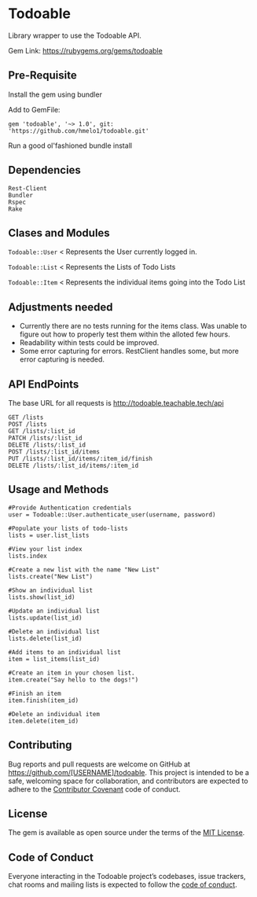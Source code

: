 # Todoable

Library wrapper to use the Todoable API.

Gem Link: https://rubygems.org/gems/todoable

## Pre-Requisite
Install the gem using bundler

Add to GemFile:
```
gem 'todoable', '~> 1.0', git: 'https://github.com/hmelo1/todoable.git'
```
Run a good ol'fashioned bundle install

## Dependencies
```
Rest-Client
Bundler
Rspec
Rake
```

## Clases and Modules

`Todoable::User` < Represents the User currently logged in.

`Todoable::List` < Represents the Lists of Todo Lists

`Todoable::Item` < Represents the individual items going into the Todo List

## Adjustments needed
* Currently there are no tests running for the items class. Was unable to figure out how to properly test them within the alloted few hours. 
* Readability within tests could be improved.
* Some error capturing for errors. RestClient handles some, but more error capturing is needed.

## API EndPoints
The base URL for all requests is http://todoable.teachable.tech/api
```
GET /lists
POST /lists
GET /lists/:list_id
PATCH /lists/:list_id
DELETE /lists/:list_id
POST /lists/:list_id/items
PUT /lists/:list_id/items/:item_id/finish
DELETE /lists/:list_id/items/:item_id
```
## Usage and Methods

~~~~~
#Provide Authentication credentials
user = Todoable::User.authenticate_user(username, password)
~~~~~

~~~~~
#Populate your lists of todo-lists
lists = user.list_lists
~~~~~

~~~~~
#View your list index
lists.index
~~~~~

~~~~~
#Create a new list with the name "New List"
lists.create("New List")
~~~~~

~~~~~
#Show an individual list
lists.show(list_id)
~~~~~

~~~~~
#Update an individual list
lists.update(list_id)
~~~~~

~~~~~
#Delete an individual list
lists.delete(list_id)
~~~~~

~~~~~
#Add items to an individual list
item = list_items(list_id)
~~~~~

~~~~~
#Create an item in your chosen list.
item.create("Say hello to the dogs!")
~~~~~

~~~~~
#Finish an item
item.finish(item_id)
~~~~~

~~~~~
#Delete an individual item
item.delete(item_id)
~~~~~





## Contributing

Bug reports and pull requests are welcome on GitHub at https://github.com/[USERNAME]/todoable. This project is intended to be a safe, welcoming space for collaboration, and contributors are expected to adhere to the [Contributor Covenant](http://contributor-covenant.org) code of conduct.

## License

The gem is available as open source under the terms of the [MIT License](https://opensource.org/licenses/MIT).

## Code of Conduct

Everyone interacting in the Todoable project’s codebases, issue trackers, chat rooms and mailing lists is expected to follow the [code of conduct](https://github.com/[USERNAME]/todoable/blob/master/CODE_OF_CONDUCT.md).
